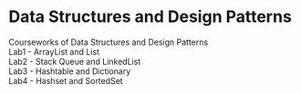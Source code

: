 # Data Structures and Design Patterns
Courseworks of Data Structures and Design Patterns<br>
Lab1 - ArrayList and List<br>
Lab2 - Stack Queue and LinkedList<br>
Lab3 - Hashtable and Dictionary<br>
Lab4 - Hashset and SortedSet<br>
